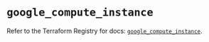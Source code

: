 # `google_compute_instance`

Refer to the Terraform Registry for docs: [`google_compute_instance`](https://registry.terraform.io/providers/hashicorp/google/5.34.0/docs/resources/compute_instance).
